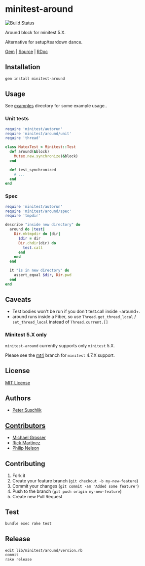# minitest-around

[![Build Status](https://travis-ci.org/splattael/minitest-around.png)](https://travis-ci.org/splattael/minitest-around)

Around block for minitest 5.X.

Alternative for setup/teardown dance.

[Gem](https://rubygems.org/gems/minitest-around) |
[Source](https://github.com/splattael/minitest-around) |
[RDoc](http://rubydoc.info/github/splattael/minitest-around/master/file/README.md)

## Installation

```Bash
gem install minitest-around
```

## Usage

See [examples](/examples) directory for some example usage..

### Unit tests

```Ruby
require 'minitest/autorun'
require 'minitest/around/unit'
require 'thread'

class MutexTest < Minitest::Test
  def around(&block)
    Mutex.new.synchronize(&block)
  end

  def test_synchronized
    # ...
  end
end
```

### Spec

```Ruby
require 'minitest/autorun'
require 'minitest/around/spec'
require 'tmpdir'

describe "inside new directory" do
  around do |test|
    Dir.mktmpdir do |dir|
      $dir = dir
      Dir.chdir(dir) do
        test.call
      end
    end
  end

  it "is in new directory" do
    assert_equal $dir, Dir.pwd
  end
end
```

## Caveats

 - Test bodies won't be run if you don't test.call inside +around+.
 - around runs inside a Fiber, so use `Thread.get_thread_local` / `set_thread_local` instead of `Thread.current.[]`

### Minitest 5.X only

`minitest-around` currently supports only `minitest` 5.X.

Please see the [mt4](https://github.com/splattael/minitest-around/tree/mt4) branch
for `minitest` 4.7.X support.


## License

[MIT License](http://www.opensource.org/licenses/mit-license.php)

## Authors

* [Peter Suschlik](https://github.com/splattael)

## [Contributors](https://github.com/splattael/minitest-around/graphs/contributors)

* [Michael Grosser](https://github.com/grosser)
* [Rick Martínez](https://github.com/rickmzp)
* [Philip Nelson](https://github.com/pnelson)

## Contributing

1. Fork it
2. Create your feature branch (`git checkout -b my-new-feature`)
3. Commit your changes (`git commit -am 'Added some feature'`)
4. Push to the branch (`git push origin my-new-feature`)
5. Create new Pull Request

## Test

```Bash
bundle exec rake test
```

## Release

```Bash
edit lib/minitest/around/version.rb
commit
rake release
```
